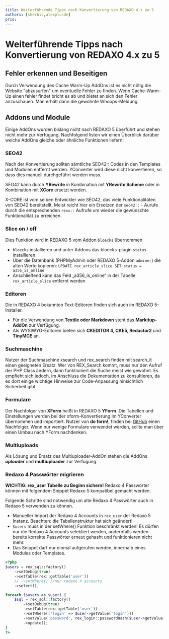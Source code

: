 ```yaml
---
title: Weiterführende Tipps nach Konvertierung von REDAXO 4.x zu 5
authors: [skerbis,alexplusde]
prio:
--- 
```


# Weiterführende Tipps nach Konvertierung von REDAXO 4.x zu 5

## Fehler erkennen und Beseitigen

Durch Verwendung des Cache Warm-Up AddOns ist es nicht nötig die Website "abzusurfen" um eventuelle Fehler zu finden. Wenn Cache-Warm-Up einen fehler findet bricht es ab und bietet an sich den Fehler anzuschauen. Man erhält dann die gewohnte Whoops-Meldung. 

## Addons und Module

Einige AddOns wurden bislang nicht nach REDAXO 5 überführt und stehen nicht mehr zur Verfügung. Nachfolgend listen wir einen Überblick darüber welche AddOns gleiche oder ähnliche Funktionen liefern: 

### SEO42
Nach der Konvertierung sollten sämtliche SEO42:: Codes in den Templates und Modulen entfernt werden. YConverter wird diese nicht konvertieren, so dass dies manuell durchgeführt werden muss.  

SEO42 kann durch **YRewrite** in Kombination mit **YRewrite Scheme** oder in Kombination mit **XCore** ersetzt werden. 

X-CORE ist vom selben Entwickler wie SEO42, das viele Funktionalitäten von SEO42 bereitstellt. 
Meist reicht hier ein Ersetzen der `seo42::` - Aurufe durch die entsprechenden `rexx::` Aufrufe um wieder die gewünschte Funktionalität zu erreichen. 

### Slice on / off

Dies Funktion wird in REDAXO 5 vom Addon `bloecks` übernommen 
* `bloecks` installieren und unter Addons das bloecks-plugin `status` installieren.
* Über die Datenbank (PHPMyAdmin oder REDAXO 5-Addon `adminer`) die alten Werte kopieren: `UPDATE rex_article_slice SET status = a356_is_online`
* Anschließend kann das Feld „a356_is_online“ in der Tabelle `rex_article_slice` entfernt werden


### Editoren
Die in REDAXO 4 bekannten Text-Editoren finden sich auch im REDAXO 5-Installer. 

- Für die Verwendung von **Textile oder Markdown** steht das **Markitup-AddOn** zur Verfügung.
- Als WYSIWYG-Editoren bieten sich **CKEDITOR 4, CKE5, Redactor2** und **TinyMCE** an. 

### Suchmaschine
Nutzer der Suchmaschine xsearch und rex_search finden mit search_it einen geeigneten Ersatz. Wer von REX_Search kommt, muss nur den Aufruf der PHP Class ändern, dann funktioniert die Suche meist wie gewohnt. Es empfieht sich jedoch, im Anschluss die Dokumentation zu konsultieren, da es dort einige wichtige Hinweise zur Code-Anpassung hinsichtlich Sicherheit gibt. 

### Formulare

Der Nachfolger von **XForm** heißt in REDAXO 5 **YForm**. Die Tabellen und Einstellungen werden bei der xform-Konvertierung im YConverter übernommen und importiert. Nutzer von **do form!**, finden bei [GitHub](https://github.com/skerbis/doform-6) einen Nachfolger. Wenn nur wenige Formulare verwendet werden, sollte man über einen Umbau nach YForm nachdenken.  

### Multiuploads

Als Lösung und Ersatz des Multiuploader-AddOn stehen die AddOns ***uploader*** und **multiuploader** zur Verfügung. 

### Redaxo 4 Passwörter migrieren
**WICHTIG: rex_user Tabelle zu Beginn sichern!** Redaxo 4 Passwörter können mit folgendem Snippet Redaxo 5 kompatibel gemacht werden. 

Folgende Schritte sind notwendig um alte Redaxo 4 Passwörter auch in Redaxo 5 verwenden zu können.

- Manueller Import der Redaxo 4 Accounts in `rex_user` der Redaxo 5 Instanz. Beachten: die Tabellenstruktur hat sich geändert!
- `$users` muss in der setWhere() Funktion beschränkt werden! Es dürfen nur die Redaxo 4 Accounts selektiert werden, andernfalls werden bereits korrekte Passwörter erneut gehasht und funktionieren nicht mehr.
- Das Snippet darf nur einmal aufgerufen werden, innerhalb eines Modules oder Templates.


```php
<?php
$users = rex_sql::factory()
    ->setDebug(true)
    ->setTable(rex::getTable('user'))
    // ->setWhere() //nur redaxo 4 accounts
    ->select();

foreach ($users as $user) {
    $sql = rex_sql::factory()
        ->setDebug(true)
        ->setTable(rex::getTable('user'))
        ->setWhere(['login' => $user->getValue('login')])
        ->setValue('password', rex_login::passwordHash($user->getValue('password'), true))
        ->update();
}
?>
```

